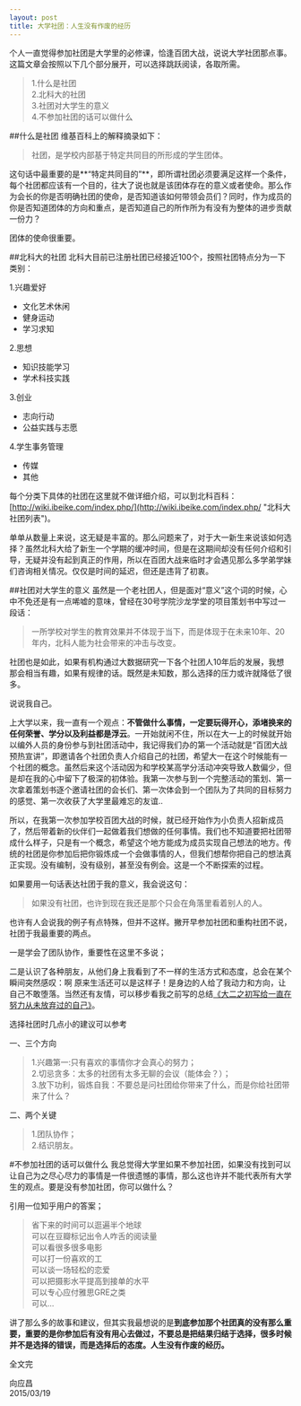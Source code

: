 ```yaml
---
layout: post
title: 大学社团：人生没有作废的经历
---
```

个人一直觉得参加社团是大学里的必修课，恰逢百团大战，说说大学社团那点事。这篇文章会按照以下几个部分展开，可以选择跳跃阅读，各取所需。


>1.什么是社团<br>
>2.北科大的社团<br>
>3.社团对大学生的意义<br>
>4.不参加社团的话可以做什么

##什么是社团
维基百科上的解释摘录如下：

>社团，是学校内部基于特定共同目的所形成的学生团体。

这句话中最重要的是**“特定共同目的”**，即所谓社团必须要满足这样一个条件，每个社团都应该有一个目的，往大了说也就是该团体存在的意义或者使命。那么作为会长的你是否明确社团的使命，是否知道该如何带领会员们？同时，作为成员的你是否知道团体的方向和重点，是否知道自己的所作所为有没有为整体的进步贡献一份力？

团体的使命很重要。

##北科大的社团
北科大目前已注册社团已经接近100个，按照社团特点分为一下类别：

1.兴趣爱好

- 文化艺术休闲<br>
- 健身运动<br>
- 学习求知<br>

2.思想

- 知识技能学习<br>
- 学术科技实践<br>

3.创业

- 志向行动<br>
- 公益实践与志愿<br>

4.学生事务管理

- 传媒
- 其他

每个分类下具体的社团在这里就不做详细介绍，可以到北科百科：[http://wiki.ibeike.com/index.php/](http://wiki.ibeike.com/index.php/ "北科大社团列表")。

单单从数量上来说，这无疑是丰富的。那么问题来了，对于大一新生来说该如何选择？虽然北科大给了新生一个学期的缓冲时间，但是在这期间却没有任何介绍和引导，无疑并没有起到真正的作用，所以在百团大战来临时才会遇见那么多学弟学妹们咨询相关情况。仅仅是时间的延迟，但还是违背了初衷。

##社团对大学生的意义
虽然是一个老社团人，但是面对“意义”这个词的时候，心中不免还是有一点唏嘘的意味，曾经在30号学院沙龙学堂的项目策划书中写过一段话：

>一所学校对学生的教育效果并不体现于当下，而是体现于在未来10年、20年内，北科人能为社会带来的冲击与改变。

社团也是如此，如果有机构通过大数据研究一下各个社团人10年后的发展，我想那会相当有趣，如果有规律的话。既然是未知数，那么选择的压力或许就降低了很多。

说说我自己。

上大学以来，我一直有一个观点：**不管做什么事情，一定要玩得开心，添堵换来的任何荣誉、学分以及利益都是浮云**。一开始就闲不住，所以在大一上的时候就开始以编外人员的身份参与到社团活动中，我记得我们办的第一个活动就是“百团大战预热宣讲”，即邀请各个社团负责人介绍自己的社团，希望大一在这个时候能有一个社团的概念。虽然后来这个活动因为和学校某高学分活动冲突导致人数偏少，但是却在我的心中留下了极深的初体验。我第一次参与到一个完整活动的策划、第一次拿着策划书逐个邀请社团的会长们、第一次体会到一个团队为了共同的目标努力的感觉、第一次收获了大学里最难忘的友谊..

所以，在我第一次参加学校百团大战的时候，就已经开始作为小负责人招新成员了，然后带着新的伙伴们一起做着我们想做的任何事情。我们也不知道要把社团带成什么样子，只是有一个概念，希望这个地方能成为成员实现自己想法的地方。传统的社团是你参加后把你锻炼成一个会做事情的人，但我们想帮你把自己的想法真正实现。没有编制，没有级别，甚至没有例会。这是一个不断探索的过程。

如果要用一句话表达社团于我的意义，我会说这句：

>如果没有社团，也许到现在我还是那个只会在角落里看着别人的人。

也许有人会说我的例子有点特殊，但并不这样。撇开早参加社团和重构社团不说，社团于我最重要的两点。

一是学会了团队协作，重要性在这里不多说；

二是认识了各种朋友，从他们身上我看到了不一样的生活方式和态度，总会在某个瞬间突然感叹：啊 原来生活还可以是这样子！是身边的人给了我动力和方向，让自己不敢堕落。当然还有友情，可以移步看我之前写的总结[《大二之初写给一直在努力从未放弃过的自己》](http://xiangyingchang.com/2013/xiezaidayizhichudaerzhimo/)。

选择社团时几点小的建议可以参考

一、三个方向

>1.兴趣第一:只有喜欢的事情你才会真心的努力；<br>
>2.切忌贪多：太多的社团有太多无聊的会议（能体会？）；<br>
>3.放下功利，锻炼自我：不要总是问社团给你带来了什么，而是你给社团带来了什么？<br>

二、两个关键

>1.团队协作；<br>
>2.结识朋友。

#不参加社团的话可以做什么
我总觉得大学里如果不参加社团，如果没有找到可以让自己为之尽心尽力的事情是一件很遗憾的事情，那么这也许并不能代表所有大学生的观点。要是没有参加社团，你可以做什么？

引用一位知乎用户的答案；

>省下来的时间可以逛遍半个地球<br>
可以在豆瓣标记出令人咋舌的阅读量<br>
可以看很多很多电影<br>
可以打一份喜欢的工<br>
可以谈一场轻松的恋爱<br>
可以把摄影水平提高到接单的水平<br>
可以专心应付雅思GRE之类<br>
可以...

讲了那么多的故事和建议，但其实我最想说的是**到底参加那个社团真的没有那么重要，重要的是你参加后有没有用心去做过，不要总是把结果归结于选择，很多时候并不是选择的错误，而是选择后的态度。人生没有作废的经历。**

全文完

向应昌<br>
2015/03/19
